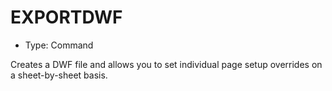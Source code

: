 # EXPORTDWF

- Type: Command

Creates a DWF file and allows you to set individual page setup overrides on a sheet-by-sheet basis.
